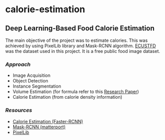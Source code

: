 # calorie-estimation

## Deep Learning-Based Food Calorie Estimation

The main objective of the project was to estimate calories. This was achieved by using PixelLib library and Mask-RCNN algorithm. [ECUSTFD](https://github.com/Liang-yc/ECUSTFD-resized-) was the dataset used in this project. It is a free public food image dataset.

### *Approach*

- Image Acquisition
- Object Detection 
- Instance Segmentation 
- Volume Estimation (for formula refer to this [Research Paper](https://arxiv.org/pdf/1706.04062.pdf))
- Calorie Estimation (from calorie density information)

### *Resources*

- [Calorie Estimation (Faster-RCNN)](https://github.com/Liang-yc/CalorieEstimation)
- [Mask-RCNN (matterport)](https://github.com/matterport/Mask_RCNN)
- [PixelLib](https://pixellib.readthedocs.io/en/latest/index.html)
